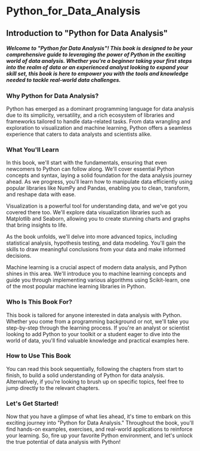 # Python_for_Data_Analysis
<h2>Introduction to "Python for Data Analysis"</h2>

<p><h5>Welcome to "Python for Data Analysis"! This book is designed to be your comprehensive guide to leveraging the power of Python in the exciting world of data analysis. Whether you're a beginner taking your first steps into the realm of data or an experienced analyst looking to expand your skill set, this book is here to empower you with the tools and knowledge needed to tackle real-world data challenges.</h5></p>

<h3>Why Python for Data Analysis?</h3>

<p>Python has emerged as a dominant programming language for data analysis due to its simplicity, versatility, and a rich ecosystem of libraries and frameworks tailored to handle data-related tasks. From data wrangling and exploration to visualization and machine learning, Python offers a seamless experience that caters to data analysts and scientists alike.</p>

<h3>What You'll Learn</h3>

<p>In this book, we'll start with the fundamentals, ensuring that even newcomers to Python can follow along. We'll cover essential Python concepts and syntax, laying a solid foundation for the data analysis journey ahead. As we progress, you'll learn how to manipulate data efficiently using popular libraries like NumPy and Pandas, enabling you to clean, transform, and reshape data with ease.

Visualization is a powerful tool for understanding data, and we've got you covered there too. We'll explore data visualization libraries such as Matplotlib and Seaborn, allowing you to create stunning charts and graphs that bring insights to life.

As the book unfolds, we'll delve into more advanced topics, including statistical analysis, hypothesis testing, and data modeling. You'll gain the skills to draw meaningful conclusions from your data and make informed decisions.

Machine learning is a crucial aspect of modern data analysis, and Python shines in this area. We'll introduce you to machine learning concepts and guide you through implementing various algorithms using Scikit-learn, one of the most popular machine learning libraries in Python.</p>

<h3>Who Is This Book For?</h3>

<p>This book is tailored for anyone interested in data analysis with Python. Whether you come from a programming background or not, we'll take you step-by-step through the learning process. If you're an analyst or scientist looking to add Python to your toolkit or a student eager to dive into the world of data, you'll find valuable knowledge and practical examples here.</p>

<h3>How to Use This Book</h3>

<p>You can read this book sequentially, following the chapters from start to finish, to build a solid understanding of Python for data analysis. Alternatively, if you're looking to brush up on specific topics, feel free to jump directly to the relevant chapters.</p>

<h3>Let's Get Started!</h3>

<p>Now that you have a glimpse of what lies ahead, it's time to embark on this exciting journey into "Python for Data Analysis." Throughout the book, you'll find hands-on examples, exercises, and real-world applications to reinforce your learning. So, fire up your favorite Python environment, and let's unlock the true potential of data analysis with Python!</p>
